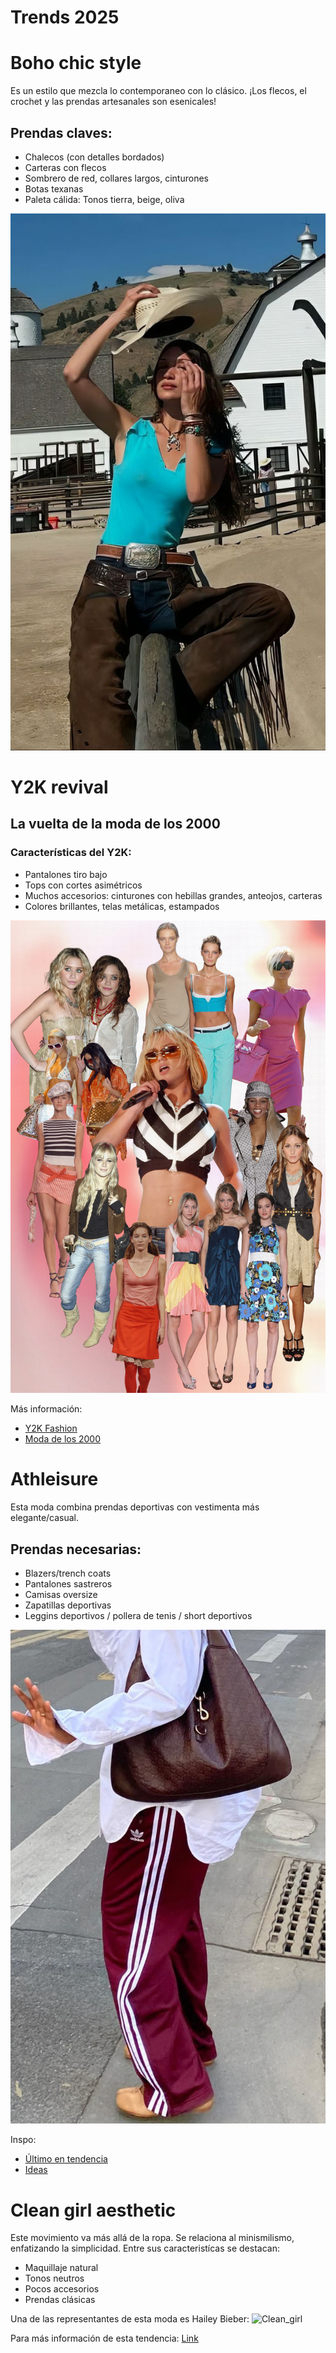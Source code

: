 # Trends 2025

# Boho chic style
Es un estilo que mezcla lo contemporaneo con lo clásico. ¡Los flecos, el crochet y las prendas artesanales son esenicales!
## Prendas claves: 
- Chalecos (con detalles bordados)
- Carteras con flecos
- Sombrero de red, collares largos, cinturones 
- Botas texanas
- Paleta cálida: Tonos tierra, beige, oliva

![Boho_chic](Imagenes/boho_chic.jpg)

# Y2K revival
## **La vuelta de la moda de los 2000**
### Características del Y2K: 
- Pantalones tiro bajo 
- Tops con cortes asimétricos
- Muchos accesorios: cinturones con hebillas grandes, anteojos, carteras
- Colores brillantes, telas metálicas, estampados

![Y2k](Imagenes/y2k.webp)

Más información:
- [Y2K Fashion](https://www.vogue.com/article/y2k-fashion)
- [Moda de los 2000](https://www.vogue.mx/articulo/moda-de-los-2000)

# Athleisure 
Esta moda combina prendas deportivas con vestimenta más elegante/casual.
## Prendas necesarias:
- Blazers/trench coats
- Pantalones sastreros
- Camisas oversize
- Zapatillas deportivas 
- Leggins deportivos / pollera de tenis / short deportivos

![Ropa_deportiva](Imagenes/ropa_deportiva.jpg)

Inspo: 
- [Último en tendencia](https://www.cosmopolitan.com/es/moda/novedades-moda/g63950565/estilo-athleisure-tendencia-looks-primavera-2025/)
- [Ideas](https://www.vogue.es/articulos/adios-leggings-nuevo-athleisure-shorts-retro-camiseta-vintage)

# Clean girl aesthetic
Este movimiento va más allá de la ropa. Se relaciona al minismilismo, enfatizando la simplicidad. Entre sus caracteristícas se destacan: 
- Maquillaje natural 
- Tonos neutros
- Pocos accesorios 
- Prendas clásicas 

Una de las representantes de esta moda es Hailey Bieber: 
![Clean_girl](Imagenes/clean_girl.avif)

Para más información de esta tendencia: [Link](https://www.vogue.co.uk/article/clean-girl-aesthetic-trend)
